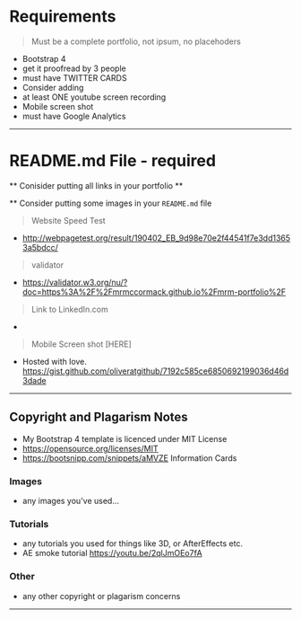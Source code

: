 # Requirements 

> Must be a complete portfolio, not ipsum, no placehoders

- Bootstrap 4
- get it proofread by 3 people
- must have TWITTER CARDS
- Consider adding
- at least ONE youtube screen recording
- Mobile screen shot
- must have Google Analytics


----
# README.md File - required

** Conisider putting all links in your portfolio **

** Consider putting some images in your `README.md` file

> Website Speed Test

- http://webpagetest.org/result/190402_EB_9d98e70e2f44541f7e3dd13653a5bdcc/ 

> validator

- https://validator.w3.org/nu/?doc=https%3A%2F%2Fmrmccormack.github.io%2Fmrm-portfolio%2F

> Link to LinkedIn.com
- 

> Mobile Screen shot
[HERE]
 

- Hosted with love.
https://gist.github.com/oliveratgithub/7192c585ce6850692199036d46d3dade

---

## Copyright and Plagarism Notes

- My Bootstrap 4 template is licenced under MIT License
- https://opensource.org/licenses/MIT
- https://bootsnipp.com/snippets/aMVZE  Information Cards 

### Images
- any images you've used... 

### Tutorials
- any tutorials you used for things like 3D, or AfterEffects etc.
- AE smoke tutorial https://youtu.be/2qlJmOEo7fA

### Other

- any other copyright or plagarism concerns

---



